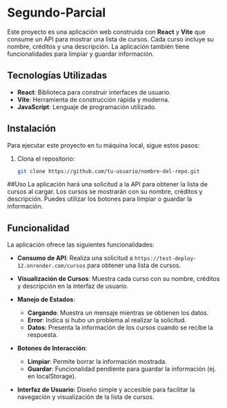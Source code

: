 # Segundo-Parcial
 
Este proyecto es una aplicación web construida con **React** y **Vite** que consume un API para mostrar una lista de cursos. Cada curso incluye su nombre, créditos y una descripción. La aplicación también tiene funcionalidades para limpiar y guardar información.

## Tecnologías Utilizadas

- **React**: Biblioteca para construir interfaces de usuario.
- **Vite**: Herramienta de construcción rápida y moderna.
- **JavaScript**: Lenguaje de programación utilizado.

## Instalación

Para ejecutar este proyecto en tu máquina local, sigue estos pasos:

1. Clona el repositorio:

   ```bash
   git clone https://github.com/tu-usuario/nombre-del-repo.git

##Uso
La aplicación hará una solicitud a la API para obtener la lista de cursos al cargar.
Los cursos se mostrarán con su nombre, créditos y descripción.
Puedes utilizar los botones para limpiar o guardar la información.
## Funcionalidad

La aplicación ofrece las siguientes funcionalidades:

- **Consumo de API**: Realiza una solicitud a `https://test-deploy-12.onrender.com/cursos` para obtener una lista de cursos.
  
- **Visualización de Cursos**: Muestra cada curso con su nombre, créditos y descripción en la interfaz de usuario.
  
- **Manejo de Estados**:
  - **Cargando**: Muestra un mensaje mientras se obtienen los datos.
  - **Error**: Indica si hubo un problema al realizar la solicitud.
  - **Datos**: Presenta la información de los cursos cuando se recibe la respuesta.

- **Botones de Interacción**:
  - **Limpiar**: Permite borrar la información mostrada.
  - **Guardar**: Funcionalidad pendiente para guardar la información (ej. en localStorage).

- **Interfaz de Usuario**: Diseño simple y accesible para facilitar la navegación y visualización de la lista de cursos.
